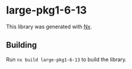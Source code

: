# large-pkg1-6-13

This library was generated with [Nx](https://nx.dev).

## Building

Run `nx build large-pkg1-6-13` to build the library.
